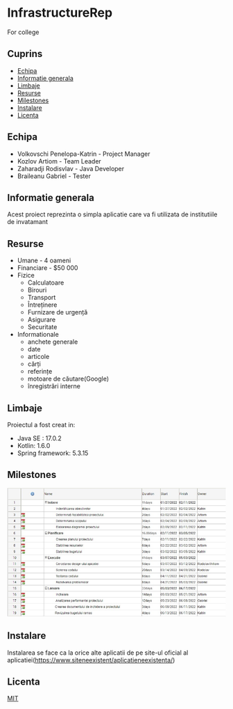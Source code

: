 # InfrastructureRep
For college

## Cuprins
* [Echipa](#echipa)
* [Informatie generala](#informatie-generala)
* [Limbaje](#limbaje)
* [Resurse](#resurse)
* [Milestones](#milestones)
* [Instalare](#instalare)
* [Licenta](#licenta)

## Echipa
* Volkovschi Penelopa-Katrin - Project Manager
* Kozlov Artiom - Team Leader
* Zaharadji Rodisvlav - Java Developer
* Braileanu Gabriel - Tester

## Informatie generala
Acest proiect reprezinta o simpla aplicatie care va fi utilizata de institutiile de invatamant
	
## Resurse
* Umane - 4 oameni
* Financiare - $50 000
* Fizice
  * Calculatoare
  * Birouri
  * Transport
  * Întreținere
  * Furnizare de urgență
  * Asigurare
  * Securitate
* Informationale
  * anchete generale
  * date
  * articole
  * cărți
  * referințe
  * motoare de căutare(Google)
  * înregistrări interne 

## Limbaje
Proiectul a fost creat in:
* Java SE : 17.0.2
* Kotlin: 1.6.0
* Spring framework: 5.3.15
	
## Milestones
![Screenshot](grantt.jpg)
 
## Instalare
Instalarea se face ca la orice alte aplicatii de pe site-ul oficial al aplicatiei(https://www.siteneexistent/aplicatieneexistenta/)

## Licenta
[MIT](https://choosealicense.com/licenses/mit/)
